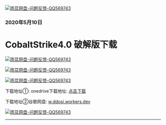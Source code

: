 [![](https://badgen.net/badge/CobaltStrike/v_4.0_cracked/cyan?icon=apple "雨苁网盘-问题反馈-QQ569743")](https://w.ddosi.workers.dev/)

<h3>2020年5月10日</h3>
<h1>CobaltStrike4.0 破解版下载</h1>

[![](https://badgen.net/badge/cobaltstrike4.0/cracked.zip/008000?icon=windows "雨苁网盘-问题反馈-QQ569743")](https://w.ddosi.workers.dev/)

[![](https://badgen.net/badge/cobaltstrike4.0/macOS_app.zip/008000?icon=windows "雨苁网盘-问题反馈-QQ569743")](https://w.ddosi.workers.dev/)

[![](https://badgen.net/badge/cobaltstrike4.0/original.zip/008000?icon=windows "雨苁网盘-问题反馈-QQ569743")](https://w.ddosi.workers.dev/)


下载地址①: onedrive下载地址:   [点击下载](https://le6-my.sharepoint.com/:f:/g/personal/s1cniixn7_sysu_edu_pl/Eh1TKC--_T1FhxN8kfCR5BoB6hkdQo13pM4Gf4VksDmPFQ?e=cn8wmB)

下载地址②谷歌网盘: [w.ddosi.workers.dev](https://w.ddosi.workers.dev/%E9%9B%A8%E8%8B%81%E7%BD%91%E7%AB%99%E5%88%86%E4%BA%AB/burp/burp_suite_pro_v_2020.2/)  

  
[![](https://badgen.net/badge/cobaltstrike4.0/CobaltStrike4.0_用户手册_中文翻译.pdf/008000?icon=windows "雨苁网盘-问题反馈-QQ569743")](https://w.ddosi.workers.dev/%E9%9B%A8%E8%8B%81%E7%BD%91%E7%AB%99%E5%88%86%E4%BA%AB/CobaltStrike4.0/CobaltStrike4.0%E7%94%A8%E6%88%B7%E6%89%8B%E5%86%8C_%E4%B8%AD%E6%96%87%E7%BF%BB%E8%AF%91.pdf)

---
